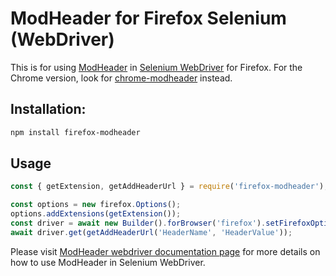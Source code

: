 # ModHeader for Firefox Selenium (WebDriver)

This is for using [ModHeader](https://modheader.com/) in [Selenium WebDriver](https://www.seleniumhq.org/) for Firefox. For the Chrome version, look for [chrome-modheader](https://www.npmjs.com/package/chrome-modheader) instead.

## Installation:

```bash
npm install firefox-modheader
```

## Usage

```javascript
const { getExtension, getAddHeaderUrl } = require('firefox-modheader');

const options = new firefox.Options();
options.addExtensions(getExtension());
const driver = await new Builder().forBrowser('firefox').setFirefoxOptions(options).build();
await driver.get(getAddHeaderUrl('HeaderName', 'HeaderValue'));
```

Please visit [ModHeader webdriver documentation page](https://modheader.com/docs/advanced/selenium-webdriver) for
more details on how to use ModHeader in Selenium WebDriver.
